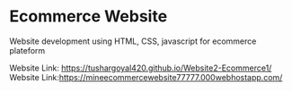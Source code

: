 # Ecommerce Website
Website development using HTML, CSS, javascript for ecommerce plateform

Website Link: https://tushargoyal420.github.io/Website2-Ecommerce1/
Website Link:https://mineecommercewebsite77777.000webhostapp.com/
